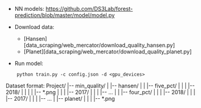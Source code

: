 
- NN models: https://github.com/DS3Lab/forest-prediction/blob/master/model/model.py
- Download data: 
	* [Hansen][data_scraping/web_mercator/download_quality_hansen.py]
	* [Planet][data_scraping/web_mercator/download_quality_planet.py]

- Run model:
```
	python train.py -c config.json -d <gpu_devices>
```

Dataset format:
        Project/
        |-- min_quality/
        |   |-- hansen/
        |   |   |-- five_pct/
        |   |   |   |-- 2018/
        |   |   |   |   |-- *.png
        |   |   |   |-- 2017/
        |   |   |   |-- ...
        |   |   |-- four_pct/
        |   |   |   |-- 2018/
        |   |   |   |-- 2017/
        |   |   |   |-- ...
        |   |-- planet/
        |   |   |   |-- *.png

